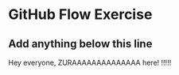 # GitHub Flow Exercise

## Add anything below this line

Hey everyone, ZURAAAAAAAAAAAAAA here!
!!!!!
